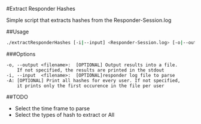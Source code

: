 #Extract Responder Hashes

Simple script that extracts hashes from the Responder-Session.log


##Usage

```bash
./extractResponderHashes [-i|--input] <Responder-Session.log> [-o|--output] [-A]
```
###Options
```
-o, --output <filename>:  [OPTIONAL] Output results into a file.
    If not specified, the results are printed in the stdout
-i, --input  <filename>:  [OPTIONAL]responder log file to parse
-A: [OPTIONAL] Print all hashes for every user. If not specified,
    it prints only the first occurence in the file per user
```


##TODO
*  Select the time frame to parse
*  Select the types of hash to extract or All
